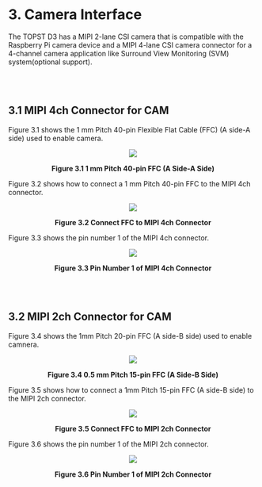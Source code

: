 # 3. Camera Interface


The TOPST D3 has a MIPI 2-lane CSI camera that is compatible with the Raspberry Pi camera device and a MIPI 4-lane CSI camera connector for a 4-channel camera application like Surround View Monitoring (SVM) system(optional support).  

<br/><br/>

## 3.1 MIPI 4ch Connector for CAM  

Figure 3.1 shows the 1 mm Pitch 40-pin Flexible Flat Cable (FFC) (A side-A side) used to enable camera.  
<p align="center"><img src="https://github.com/topst-development/Documentation/assets/161264431/2bc83607-cb6e-487d-92e9-98bbb4c0f532"></p>
<p align="center"><strong>Figure 3.1 1 mm Pitch 40-pin FFC (A Side-A Side)</strong></p>

Figure 3.2 shows how to connect a 1 mm Pitch 40-pin FFC to the MIPI 4ch connector.  
<p align="center"><img src="https://github.com/topst-development/Documentation/assets/161264431/d09bb6eb-6a41-44db-8f7d-83707a9608c2"></p>
<p align="center"><strong>Figure 3.2 Connect FFC to MIPI 4ch Connector</strong></p>


Figure 3.3 shows the pin number 1 of the MIPI 4ch connector.  
<p align="center"><img src="https://github.com/topst-development/Documentation/assets/161264431/c01ba9e1-03bf-4ddc-9178-b7d6883da3b0"></p>  
<p align="center"><strong>Figure 3.3 Pin Number 1 of MIPI 4ch Connector</strong></p>

<br/><br/>

## 3.2 MIPI 2ch Connector for CAM  

Figure 3.4 shows the 1mm Pitch 20-pin FFC (A side-B side) used to enable camnera.  
<p align="center"><img src="https://github.com/topst-development/Documentation/assets/161264431/e71f04b4-b510-49d4-bd0f-69c7bb55a28d"></p> 
<p align="center"><strong>Figure 3.4 0.5 mm Pitch 15-pin FFC (A Side-B Side)</strong></p>


Figure 3.5 shows how to connect a 1mm Pitch 15-pin FFC (A side-B side) to the MIPI 2ch connector.  
<p align="center"><img src="https://github.com/topst-development/Documentation/assets/161264431/ad8c4259-ebe4-41bb-8be4-e2a0233ec5d1"></p>
<p align="center"><strong>Figure 3.5 Connect FFC to MIPI 2ch Connector</strong></p>


Figure 3.6 shows the pin number 1 of the MIPI 2ch connector.  
<p align="center"><img src="https://github.com/topst-development/Documentation/assets/161264431/7f7165ec-e26d-4612-8adf-eeee1dad1b7c"></p>
<p align="center"><strong>Figure 3.6 Pin Number 1 of MIPI 2ch Connector</strong></p>
